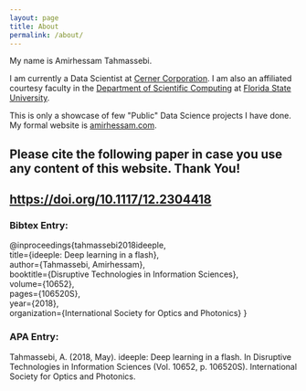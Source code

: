 ```yaml
---
layout: page
title: About
permalink: /about/
---
```


My name is Amirhessam Tahmassebi.

I am currently a Data Scientist at [Cerner Corporation](http://www.cerner.org). I am also an affiliated courtesy faculty in the [Department of Scientific Computing](https://sc.fsu.edu) at [Florida State University](https://fsu.edu). 

This is only a showcase of few "Public" Data Science projects I have done. My formal website is [amirhessam.com](https://www.amirhessam.com).



## Please cite the following paper in case you use any content of this website. Thank You!

## https://doi.org/10.1117/12.2304418

### Bibtex Entry:


@inproceedings{tahmassebi2018ideeple, <br/>
  title={ideeple: Deep learning in a flash},<br/>
  author={Tahmassebi, Amirhessam},<br/>
  booktitle={Disruptive Technologies in Information Sciences},<br/>
  volume={10652},<br/>
  pages={106520S},<br/>
  year={2018},<br/>
  organization={International Society for Optics and Photonics}
}


### APA Entry:

Tahmassebi, A. (2018, May). ideeple: Deep learning in a flash. In Disruptive Technologies in Information Sciences (Vol. 10652, p. 106520S). International Society for Optics and Photonics.
 




